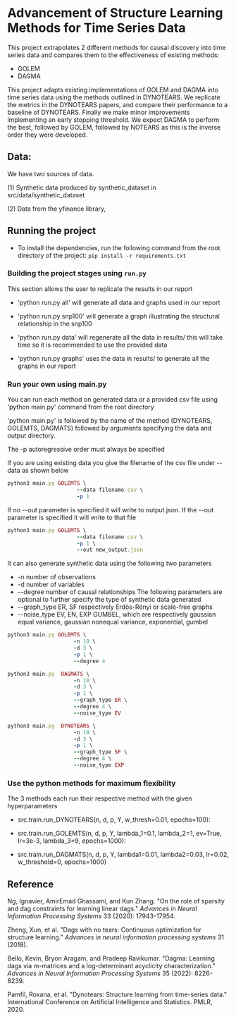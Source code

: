 
# Advancement of Structure Learning Methods for Time Series Data

This project extrapolates 2 different methods for causal discovery into time series data and compares them to the effectiveness of existing methods:

- GOLEM
- DAGMA

This project adapts existing implementations of GOLEM and DAGMA into time series data using the methods outlined in DYNOTEARS. We replicate the metrics in the DYNOTEARS papers, and compare their performance to a baseline of DYNOTEARS. Finally we make minor improvements implementing an early stopping threshold. We expect DAGMA to perform the best, followed by GOLEM, followed by NOTEARS as this is the inverse order they were developed.

## Data:

We have two sources of data.

(1) Synthetic data produced by synthetic_dataset in src/data/synthetic_dataset

(2) Data from the yfinance library, 


## Running the project

* To install the dependencies, run the following command from the root directory of the project: `pip install -r requirements.txt`

### Building the project stages using `run.py`
This section allows the user to replicate the results in our report

* 'python run.py all' will generate all data and graphs used in our report

* 'python run.py snp100' will generate a graph illustrating the structural relationship in the snp100  

* 'python run.py data' will regenerate all the data in results/ this will take time so it is recommended to use the provided data

* 'python run.py graphs' uses the data in results/ to generate all the graphs in our report

### Run your own using main.py

You can run each method on generated data or a provided csv file using 'python main.py' command from the root directory

'python main.py' is followed by the name of the method (DYNOTEARS, GOLEMTS, DAGMATS) followed by arguments specifying the data and output directory.

The -p autoregressive order must always be specified

If you are using existing data you give the filename of the csv file under --data as shown below

```rb
python3 main.py GOLEMTS \
                      --data filename.csv \ 
                      -p 1
``` 

If no --out parameter is specified it will write to output.json. If the --out parameter is specified it will write to that file
```rb
python3 main.py GOLEMTS \
                      --data filename.csv \
                      -p 1 \
                      --out new_output.json
``` 

It can also generate synthetic data using the following two parameters
* -n number of observations
* -d number of variables
* --degree number of causal relationships
The following parameters are optional to further specify the type of synthetic data generated
* --graph_type ER, SF respectively Erdös-Rényi or scale-free graphs
* --noise_type EV, EN, EXP GUMBEL, which are respectively gaussian equal variance, gaussian nonequal variance, exponential, gumbel 

```rb
python3 main.py GOLEMTS \
                     -n 10 \
                     -d 3 \
                     -p 1 \
                     --degree 4 

python3 main.py  DAGMATS \
                     -n 10 \
                     -d 3 \
                     -p 1 \
                     --graph_type ER \
                     --degree 4 \
                     --noise_type EV 

python3 main.py  DYNOTEARS \
                     -n 10 \
                     -d 3 \
                     -p 1 \
                     --graph_type SF \
                     --degree 4 \
                     --noise_type EXP 
``` 

### Use the python methods for maximum flexibility

The 3 methods each run their respective method with the given hyperparameters

* src.train.run_DYNOTEARS(n, d, p, Y, w_thresh=0.01, epochs=100):

* src.train.run_GOLEMTS(n, d, p, Y, lambda_1=0.1, lambda_2=1, ev=True, lr=3e-3, lambda_3=9, epochs=1000):

* src.train.run_DAGMATS(n, d, p, Y, lambda1=0.01, lambda2=0.03, lr=0.02, w_threshold=0, epochs=1000)


  
## Reference
Ng, Ignavier, AmirEmad Ghassami, and Kun Zhang. "On the role of sparsity and dag constraints for learning linear dags." *Advances in Neural Information Processing Systems* 33 (2020): 17943-17954.

Zheng, Xun, et al. "Dags with no tears: Continuous optimization for structure learning." *Advances in neural information processing systems* 31 (2018).

Bello, Kevin, Bryon Aragam, and Pradeep Ravikumar. "Dagma: Learning dags via m-matrices and a log-determinant acyclicity characterization." *Advances in Neural Information Processing Systems* 35 (2022): 8226-8239.

Pamfil, Roxana, et al. "Dynotears: Structure learning from time-series data." International Conference on Artificial Intelligence and Statistics. PMLR, 2020.


